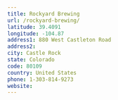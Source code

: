 ```yaml
---
title: Rockyard Brewing
url: /rockyard-brewing/
latitude: 39.4091
longitude: -104.87
address1: 880 West Castleton Road
address2: 
city: Castle Rock
state: Colorado
code: 80109
country: United States
phone: 1-303-814-9273
website: 
---
```


